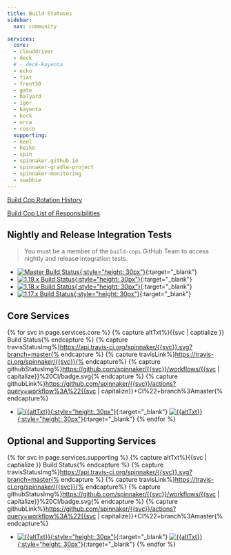 ```yaml
---
title: Build Statuses
sidebar:
  nav: community

services:
  core:
  - clouddriver
  - deck
  # - deck-kayenta
  - echo
  - fiat
  - front50
  - gate
  - halyard
  - igor
  - kayenta
  - kork
  - orca
  - rosco
  supporting:
  - keel
  - keiko
  - spin
  - spinnaker.github.io
  - spinnaker-gradle-project
  - spinnaker-monitoring
  - swabbie
---
```


[Build Cop Rotation History](https://github.com/spinnaker/spinnaker/issues?utf8=%E2%9C%93&q=is%3Aissue+label%3Abuild-cop-rotation)

[Build Cop List of Responsibilities](https://www.spinnaker.io/community/contributing/nightly-builds/#build-cop)

## Nightly and Release Integration Tests

> You must be a member of the `build-cops` GitHub Team to access nightly and release integration tests.

* [![Master Build Status](https://builds.spinnaker.io/buildStatus/icon?job=Flow_BuildAndValidate&subject=All%20at%20HEAD){:style="height: 30px"}](https://builds.spinnaker.io/job/Flow_BuildAndValidate/){:target="\_blank"}
* [![1.19.x Build Status](https://builds.spinnaker.io/buildStatus/icon?job=Flow_BuildAndValidate_1_19_x&subject=Release%201.19.x){:style="height: 30px"}](https://builds.spinnaker.io/job/Flow_BuildAndValidate_1_19_x/){:target="\_blank"}
* [![1.18.x Build Status](https://builds.spinnaker.io/buildStatus/icon?job=Flow_BuildAndValidate_1_18_x&subject=Release%201.18.x){:style="height: 30px"}](https://builds.spinnaker.io/job/Flow_BuildAndValidate_1_18_x/){:target="\_blank"}
* [![1.17.x Build Status](https://builds.spinnaker.io/buildStatus/icon?job=Flow_BuildAndValidate_1.17.x&subject=Release%201.17.x){:style="height: 30px"}](https://builds.spinnaker.io/job/Flow_BuildAndValidate_1.17.x/){:target="\_blank"}

## Core Services

{% for svc in page.services.core %}
  {% capture altTxt%}{{svc | captialize }} Build Status{% endcapture %}
  {% capture travisStatusImg%}https://api.travis-ci.org/spinnaker/{{svc}}.svg?branch=master{% endcapture %}
  {% capture travisLink%}https://travis-ci.org/spinnaker/{{svc}}{% endcapture%}
  {% capture githubStatusImg%}https://github.com/spinnaker/{{svc}}/workflows/{{svc | capitalize}}%20CI/badge.svg{% endcapture %}
  {% capture githubLink%}https://github.com/spinnaker/{{svc}}/actions?query=workflow%3A%22{{svc | capitalize}}+CI%22+branch%3Amaster{% endcapture%}

  * [![{{altTxt}}]({{travisStatusImg}}){:style="height: 30px"}]({{travisLink}}){:target="\_blank"} [![{{altTxt}}]({{githubStatusImg}}){:style="height: 30px"}]({{githubLink}}){:target="\_blank"}
{% endfor %}


## Optional and Supporting Services

{% for svc in page.services.supporting %}
  {% capture altTxt%}{{svc | captialize }} Build Status{% endcapture %}
  {% capture travisStatusImg%}https://api.travis-ci.org/spinnaker/{{svc}}.svg?branch=master{% endcapture %}
  {% capture travisLink%}https://travis-ci.org/spinnaker/{{svc}}{% endcapture%}
  {% capture githubStatusImg%}https://github.com/spinnaker/{{svc}}/workflows/{{svc | capitalize}}%20CI/badge.svg{% endcapture %}
  {% capture githubLink%}https://github.com/spinnaker/{{svc}}/actions?query=workflow%3A%22{{svc | capitalize}}+CI%22+branch%3Amaster{% endcapture%}

  * [![{{altTxt}}]({{travisStatusImg}}){:style="height: 30px"}]({{travisLink}}){:target="\_blank"} [![{{altTxt}}]({{githubStatusImg}}){:style="height: 30px"}]({{githubLink}}){:target="\_blank"}
{% endfor %}
